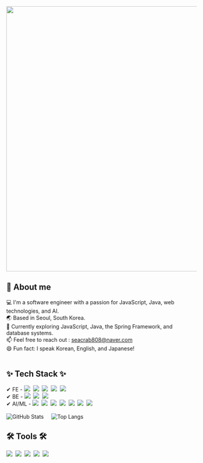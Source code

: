 <div align="center">
  <img width="700px" src="https://github.com/user-attachments/assets/02662ce4-bacf-4251-a3dc-b1c49e2ba932" />
</div>

<h2>💌 About me </h2>
💻 I'm a software engineer with a passion for JavaScript, Java, web technologies, and AI. <br /> 
🌏 Based in Seoul, South Korea.  <br /> 
🌱 Currently exploring JavaScript, Java, the Spring Framework, and database systems. <br /> 
📫 Feel free to reach out : <ins>seacrab808@naver.com</ins>  <br /> 
😄 Fun fact: I speak Korean, English, and Japanese! <br /> 

<br /> 


<h2>✨ Tech Stack ✨</h2>
<div>
  <span>✔ FE  - </span>
  <img src="https://img.shields.io/badge/JavaScript-F7DF1E.svg?style=for-the-badge&logo=javascript&logoColor=20232a" />&nbsp
  <img src="https://img.shields.io/badge/typescript-007ACC.svg?style=for-the-badge&logo=typescript&logoColor=white" />&nbsp
  <img src="https://img.shields.io/badge/React-20232a.svg?style=for-the-badge&logo=react&logoColor=61DAFB" />&nbsp
  <img src="https://img.shields.io/badge/Next.js-20232a.svg?style=for-the-badge&logo=nextdotjs&logoColor=61DAFB" />&nbsp
  <img src="https://img.shields.io/badge/styled--components-DB7093?style=for-the-badge&logo=styled-components&logoColor=ffd35b" />&nbsp
</div>


<div>
  <span>✔ BE - </span>
  <img src="https://img.shields.io/badge/node.js-5FA04E.svg?style=for-the-badge&logo=nodedotjs&logoColor=white" />&nbsp
  <img src="https://img.shields.io/badge/Java-DA1E20?style=for-the-badge&logoColor=white" />&nbsp
  <img src="https://img.shields.io/badge/mysql-4479A1?style=for-the-badge&logo=mysql&logoColor=white" />&nbsp
</div>


<div>
  <span>✔ AI/ML  - </span>
  <img src="https://img.shields.io/badge/python-3670A0?style=for-the-badge&logo=python&logoColor=ffdd54" />&nbsp
  <img src="https://img.shields.io/badge/pandas-150458.svg?style=for-the-badge&logo=pandas&logoColor=white" />&nbsp
  <img src="https://img.shields.io/badge/numpy-4d77cf.svg?style=for-the-badge&logo=numpy&logoColor=white" />&nbsp
  <img src="https://img.shields.io/badge/openCV-11557c.svg?style=for-the-badge&logo=openCV&logoColor=white" />&nbsp
  <img src="https://img.shields.io/badge/tensorflow-FF6F00.svg?style=for-the-badge&logo=TensorFlow&logoColor=white" />&nbsp
  <img src="https://img.shields.io/badge/pytorch-EE4C2C.svg?style=for-the-badge&logo=pytorch&logoColor=white" />&nbsp
  <img src="https://img.shields.io/badge/keras-D00000.svg?style=for-the-badge&logo=keras&logoColor=white" />&nbsp
</div>

<br />

<div align="center" style="display: flex; gap: 20px; align-items: center;">
  <img src="https://github-readme-stats.vercel.app/api?username=seacrab808&show_icons=true&theme=radical" alt="GitHub Stats" />
  
  <img src="https://github-readme-stats.vercel.app/api/top-langs/?username=seacrab808&langs_count=15&layout=compact&theme=dark" alt="Top Langs" />
</div>

<h2>🛠 Tools 🛠</h2>
<div>
  <img src="https://img.shields.io/badge/git-F05033.svg?style=for-the-badge&logo=git&logoColor=white" />&nbsp
  <img src="https://img.shields.io/badge/github-181717.svg?style=for-the-badge&logo=github&logoColor=white" />&nbsp
  <img src="https://img.shields.io/badge/Notion-F3F3F3.svg?style=for-the-badge&logo=notion&logoColor=black" />&nbsp
  <img src="https://img.shields.io/badge/Jira-0052CC.svg?style=for-the-badge&logo=jira&logoColor=white" />&nbsp
  <img src="https://img.shields.io/badge/figma-F24E1E.svg?style=for-the-badge&logo=figma&logoColor=white" />&nbsp
</div>
